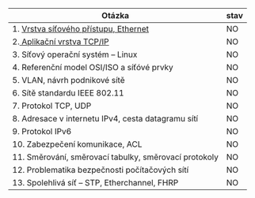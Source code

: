 | Otázka                                                | stav |
| ----------------------------------------------------- | ---- |
| 1. [Vrstva síťového přístupu, Ethernet](./OPS/L1.md)  | NO   |
| 2.[ Aplikační vrstva TCP/IP](./OPS/L7.md)             | NO   |
| 3. Síťový operační systém – Linux                     | NO   |
| 4. Referenční model OSI/ISO a síťóvé prvky            | NO   |
| 5. VLAN, návrh podnikové sítě                         | NO   |
| 6. Sítě standardu IEEE 802.11                         | NO   |
| 7. Protokol TCP, UDP                                  | NO   |
| 8. Adresace v internetu IPv4, cesta datagramu sítí    | NO   |
| 9. Protokol IPv6                                      | NO   |
| 10. Zabezpečení komunikace, ACL                       | NO   |
| 11. Směrování, směrovací tabulky, směrovací protokoly | NO   |
| 12. Problematika bezpečnosti počítačových sítí        | NO   |
| 13. Spolehlivá síť – STP, Etherchannel, FHRP          | NO   |
